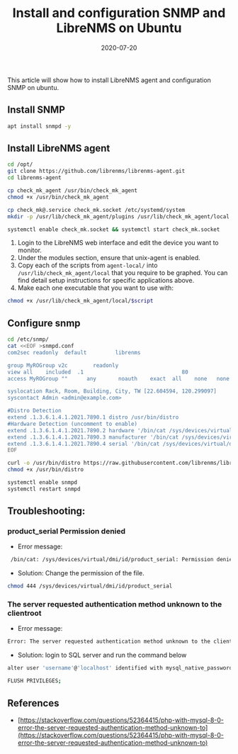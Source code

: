 ﻿---
title: "Install and configuration SNMP and LibreNMS on Ubuntu"
date: 2020-07-20
sidebar: 'auto'
tags:
 - monitoring
 - LibreNMS
 - SNMP
 - install
 - Ubuntu
categories:
 - Tech
publish: True
meta:
  - property: og:description
    content: This article will show how to install LibreNMS agent and configuration SNMP.
  - property: og:image
    content: https://i.imgur.com/LLw1FGd.jpg
---

This article will show how to install LibreNMS agent and configuration SNMP on ubuntu.

## Install SNMP
``` bash
apt install snmpd -y
```

## Install LibreNMS agent
``` bash
cd /opt/
git clone https://github.com/librenms/librenms-agent.git
cd librenms-agent

cp check_mk_agent /usr/bin/check_mk_agent
chmod +x /usr/bin/check_mk_agent

cp check_mk@.service check_mk.socket /etc/systemd/system
mkdir -p /usr/lib/check_mk_agent/plugins /usr/lib/check_mk_agent/local

systemctl enable check_mk.socket && systemctl start check_mk.socket
```
1. Login to the LibreNMS web interface and edit the device you want to monitor.
2. Under the modules section, ensure that unix-agent is enabled.
3. Copy each of the scripts from `agent-local/` into `/usr/lib/check_mk_agent/local` that you require to be graphed. You can find detail setup instructions for specific applications above.
4. Make each one executable that you want to use with:
``` bash
chmod +x /usr/lib/check_mk_agent/local/$script
```

## Configure snmp
``` bash
cd /etc/snmp/
cat <<EOF >snmpd.conf
com2sec readonly  default         librenms

group MyROGroup v2c        readonly
view all    included  .1                               80
access MyROGroup ""      any       noauth    exact  all    none   none

syslocation Rack, Room, Building, City, TW [22.604594, 120.299097]
syscontact Admin <admin@example.com>

#Distro Detection
extend .1.3.6.1.4.1.2021.7890.1 distro /usr/bin/distro
#Hardware Detection (uncomment to enable)
extend .1.3.6.1.4.1.2021.7890.2 hardware '/bin/cat /sys/devices/virtual/dmi/id/product_name'
extend .1.3.6.1.4.1.2021.7890.3 manufacturer '/bin/cat /sys/devices/virtual/dmi/id/sys_vendor'
extend .1.3.6.1.4.1.2021.7890.4 serial '/bin/cat /sys/devices/virtual/dmi/id/product_serial'
EOF

curl -o /usr/bin/distro https://raw.githubusercontent.com/librenms/librenms-agent/master/snmp/distro
chmod +x /usr/bin/distro

systemctl enable snmpd
systemctl restart snmpd
```

## Troubleshooting: 
### product_serial Permission denied
- Error message: 
``` bash
 /bin/cat: /sys/devices/virtual/dmi/id/product_serial: Permission denied 
```
- Solution: Change the permission of the file.
``` bash
chmod 444 /sys/devices/virtual/dmi/id/product_serial
```

### The server requested authentication method unknown to the clientroot
- Error message: 
``` bash
Error: The server requested authentication method unknown to the clientroot
```
- Solution: login to SQL server and run the command below
``` bash
alter user 'username'@'localhost' identified with mysql_native_password by 'password';

FLUSH PRIVILEGES;
```

## References
- [https://stackoverflow.com/questions/52364415/php-with-mysql-8-0-error-the-server-requested-authentication-method-unknown-to](https://stackoverflow.com/questions/52364415/php-with-mysql-8-0-error-the-server-requested-authentication-method-unknown-to)
